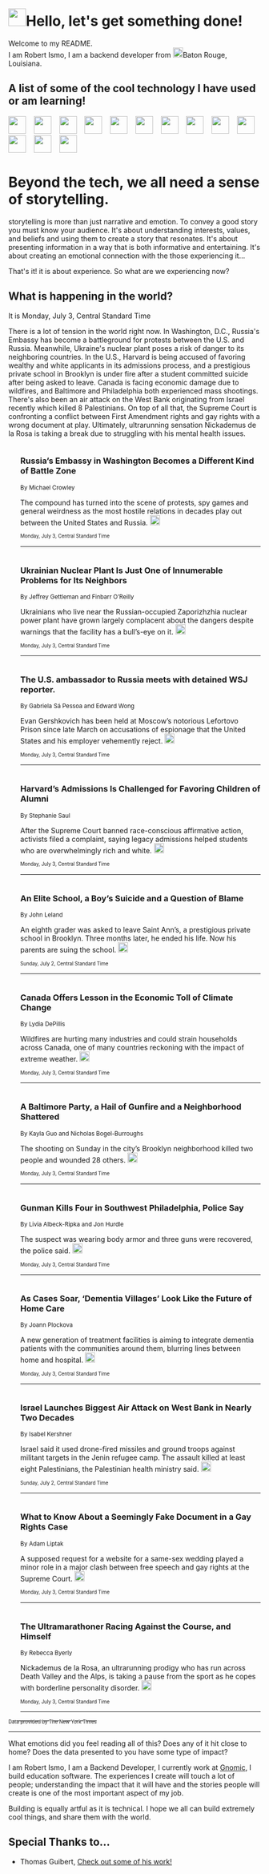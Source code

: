 <h1><img src="https://emojis.slackmojis.com/emojis/images/1643514375/3493/hot-coffee.gif?1643514375" width="35"/>Hello, let's get something done!</h1>

<p>Welcome to my README.<br/>
I am Robert Ismo, I am a backend developer from <img src="https://emojis.slackmojis.com/emojis/images/1638395689/50435/moulin_rouge.png?1638395689" width="20"/>Baton Rouge, Louisiana.</p>
<h2>A list of some of the cool technology I have used or am learning!</h2>
<p>
<img src="https://emojis.slackmojis.com/emojis/images/1643516091/21142/meow_bongotap.gif?1643516091" width="35" alt="">
<img src="https://img.shields.io/badge/Favorite%20Frontend%20Framework-SvelteKit-f83903" alt="">
<img src="https://img.shields.io/badge/Second%20Favorite-Vue-40b581" alt="">
<img src="https://img.shields.io/badge/Most%20Used%20Runtime-Nodejs-78b061" alt="">
<img src="https://emojis.slackmojis.com/emojis/images/1643517416/34482/fire.gif?1643517416" width="35" alt="">
<img src="https://img.shields.io/badge/Javascript%20But%20Better-Typescript-0078ca" alt="">
<img src="https://img.shields.io/badge/Favorite%20Language-Elixir-3e244d" alt="">
<img src="https://img.shields.io/badge/Containerize%20Everything-Docker-6ac9ef" alt="">
<img src="https://emojis.slackmojis.com/emojis/images/1643514596/5999/meow_party.gif?1643514596" width="35" alt="">
<img src="https://img.shields.io/badge/API%20Love%20Language-Graphql-de32a5" alt="">
<img src="https://img.shields.io/badge/Our%20Favorite%20Version%20Controller-Git-e94f33" alt="">
<img src="https://img.shields.io/badge/Favorite%20Database-Redis-d42d1d" alt="">
<img src="https://emojis.slackmojis.com/emojis/images/1643514559/5584/deployparrot.gif?1643514559" width="35" alt="">
<img src="https://img.shields.io/badge/Container%20Interstate-RabbitMQ-f66200" alt="">
<img src="https://img.shields.io/badge/Gotta%20Learn-Kubernetes-316adf" alt="">
<img src="https://img.shields.io/badge/Really%20Mature%20Now-WASM-654fef" alt="">
<img src="https://emojis.slackmojis.com/emojis/images/1666642497/61942/dance_vibe.gif?1666642497" width="35" alt="">
<img src="https://img.shields.io/badge/For%20My%20M1-ARM64-657d96" alt="">
<img src="https://img.shields.io/badge/Loving%20This%20So%20Much-TailwindCSS-17bcb5" alt="">
<img src="https://img.shields.io/badge/Cool%20Build%20Tool-Vite-f9cb24" alt="">
<img src="https://emojis.slackmojis.com/emojis/images/1669231376/62819/working-on-it.gif?1669231376" width="35" alt="">
<img src="https://img.shields.io/badge/Fun%20and%20Easy%20Database-MongoDB-5f8c49" alt="">
<img src="https://img.shields.io/badge/JS%20Life%20Support-NPM-c73737" alt="">
<img src="https://img.shields.io/badge/I%20Liked%20It-DynamoDB-0073b9" alt="">
<img src="https://emojis.slackmojis.com/emojis/images/1643514045/46/question.gif?1643514045" width="35" alt="">
<img src="https://img.shields.io/badge/cool-React-60d6f9" alt="">
<img src="https://img.shields.io/badge/Future%20Big%20Project-Lambda-f37e00" alt="">
<img src="https://img.shields.io/badge/NPM%20But%20Better-PNPM-f1aa07" alt="">
<img src="https://emojis.slackmojis.com/emojis/images/1643514943/9662/fbwow.gif?1643514943" width="35" alt="">
<img src="https://img.shields.io/badge/First%20Language-C-662079" alt="">
<img src="https://img.shields.io/badge/Where%20I%20Deploy%20Frontend-Vercel-000000" alt="">
<img src="https://img.shields.io/badge/Who%20Does%20not%20Want%20an%20App-Swift-f9492a" alt="">
<img src="https://emojis.slackmojis.com/emojis/images/1643514058/151/javascript.png?1643514058" width="35" alt="">
<img src="https://img.shields.io/badge/cool-Python-fbd542" alt="">
<img src="https://img.shields.io/badge/Favorite%20Something-Stripe-656cdc" alt="">
<img src="https://img.shields.io/badge/Of%20Course-HTML5-ed6327" alt="">
<img src="https://emojis.slackmojis.com/emojis/images/1660415405/60731/bomb.gif?1660415405" width="35" alt="">
<img src="https://img.shields.io/badge/hate-CSS-2964ec" alt="">
<img src="https://img.shields.io/badge/Learning-CircleCI-141215" alt="">
<img src="https://img.shields.io/badge/Learning-Rust-fbbb3b" alt="">
<img src="https://emojis.slackmojis.com/emojis/images/1660415397/60712/writing-hand.gif?1660415397" width="35" alt="">
<img src="https://img.shields.io/badge/Dev%20Browser%20of%20Choice-Firefox-cc4e26" alt="">
<img src="https://img.shields.io/badge/Recoverying%20From%20Windows-UNIX-1781e3" alt="">
<img src="https://img.shields.io/badge/LOVE-LogSeq-90c1c2" alt="">
<img src="https://emojis.slackmojis.com/emojis/images/1643514066/223/kirby.gif?1643514066" width="35" alt="">
<img src="https://img.shields.io/badge/Daily%20Driver-MacOS-e6e6e8" alt="">
<img src="https://img.shields.io/badge/Git%20Server-Github-000000" alt="">
<img src="https://img.shields.io/badge/enjoyable-EC2-f17428" alt="">
<img src="https://emojis.slackmojis.com/emojis/images/1643514239/2069/excited.gif?1643514239" width="35" alt="">
</p>
<h1>Beyond the tech, we all need a sense of storytelling.</h1>
<p>storytelling is more than just narrative and emotion. To convey a good story you must know your audience. It's about understanding interests, values, and beliefs and using them to create a story that resonates. It's about presenting information in a way that is both informative and entertaining. It's about creating an emotional connection with the those experiencing it...</p>
<p>That's it! it is about experience. So what are we experiencing now?</p>
<h2>What is happening in the world?</h2>
<p>It is Monday, July 3, Central Standard Time</p>
<p>
There is a lot of tension in the world right now. In Washington, D.C., Russia&#39;s Embassy has become a battleground for protests between the U.S. and Russia. Meanwhile, Ukraine&#39;s nuclear plant poses a risk of danger to its neighboring countries. In the U.S., Harvard is being accused of favoring wealthy and white applicants in its admissions process, and a prestigious private school in Brooklyn is under fire after a student committed suicide after being asked to leave. Canada is facing economic damage due to wildfires, and Baltimore and Philadelphia both experienced mass shootings. There&#39;s also been an air attack on the West Bank originating from Israel recently which killed 8 Palestinians. On top of all that, the Supreme Court is confronting a conflict between First Amendment rights and gay rights with a wrong document at play. Ultimately, ultrarunning sensation Nickademus de la Rosa is taking a break due to struggling with his mental health issues.</p>
<ol>
<img src="https://img.shields.io/badge/-us-blue" alt="">
<h3>Russia’s Embassy in Washington Becomes a Different Kind of Battle Zone</h3>
<sub>By Michael Crowley</sub>
<p>The compound has turned into the scene of protests, spy games and general weirdness as the most hostile relations in decades play out between the United States and Russia.  <a href="https://nyti.ms/3pyTXZ3"><img src="https://developer.nytimes.com/files/poweredby_nytimes_30b.png?v=1583354208352" height="20"></a></p>
<sub><sub>Monday, July 3, Central Standard Time</sub></sub>
<hr/>
<img src="https://img.shields.io/badge/-world-blue" alt="">
<h3>Ukrainian Nuclear Plant Is Just One of Innumerable Problems for Its Neighbors</h3>
<sub>By Jeffrey Gettleman and Finbarr O’Reilly</sub>
<p>Ukrainians who live near the Russian-occupied Zaporizhzhia nuclear power plant have grown largely complacent about the dangers despite warnings that the facility has a bull’s-eye on it.  <a href="https://nyti.ms/3NW01nM"><img src="https://developer.nytimes.com/files/poweredby_nytimes_30b.png?v=1583354208352" height="20"></a></p>
<sub><sub>Monday, July 3, Central Standard Time</sub></sub>
<hr/>
<img src="https://img.shields.io/badge/-world-blue" alt="">
<h3>The U.S. ambassador to Russia meets with detained WSJ reporter.</h3>
<sub>By Gabriela Sá Pessoa and Edward Wong</sub>
<p>Evan Gershkovich has been held at Moscow’s notorious Lefortovo Prison since late March on accusations of espionage that the United States and his employer vehemently reject.  <a href="https://nyti.ms/43ccUyH"><img src="https://developer.nytimes.com/files/poweredby_nytimes_30b.png?v=1583354208352" height="20"></a></p>
<sub><sub>Monday, July 3, Central Standard Time</sub></sub>
<hr/>
<img src="https://img.shields.io/badge/-us-blue" alt="">
<h3>Harvard’s Admissions Is Challenged for Favoring Children of Alumni</h3>
<sub>By Stephanie Saul</sub>
<p>After the Supreme Court banned race-conscious affirmative action, activists filed a complaint, saying legacy admissions helped students who are overwhelmingly rich and white.  <a href="https://nyti.ms/3CYsKlC"><img src="https://developer.nytimes.com/files/poweredby_nytimes_30b.png?v=1583354208352" height="20"></a></p>
<sub><sub>Monday, July 3, Central Standard Time</sub></sub>
<hr/>
<img src="https://img.shields.io/badge/-nyregion-blue" alt="">
<h3>An Elite School, a Boy’s Suicide and a Question of Blame</h3>
<sub>By John Leland</sub>
<p>An eighth grader was asked to leave Saint Ann’s, a prestigious private school in Brooklyn. Three months later, he ended his life. Now his parents are suing the school.  <a href="https://nyti.ms/437vJ5N"><img src="https://developer.nytimes.com/files/poweredby_nytimes_30b.png?v=1583354208352" height="20"></a></p>
<sub><sub>Sunday, July 2, Central Standard Time</sub></sub>
<hr/>
<img src="https://img.shields.io/badge/-business-blue" alt="">
<h3>Canada Offers Lesson in the Economic Toll of Climate Change</h3>
<sub>By Lydia DePillis</sub>
<p>Wildfires are hurting many industries and could strain households across Canada, one of many countries reckoning with the impact of extreme weather.  <a href="https://nyti.ms/3pAw2IU"><img src="https://developer.nytimes.com/files/poweredby_nytimes_30b.png?v=1583354208352" height="20"></a></p>
<sub><sub>Monday, July 3, Central Standard Time</sub></sub>
<hr/>
<img src="https://img.shields.io/badge/-us-blue" alt="">
<h3>A Baltimore Party, a Hail of Gunfire and a Neighborhood Shattered</h3>
<sub>By Kayla Guo and Nicholas Bogel-Burroughs</sub>
<p>The shooting on Sunday in the city’s Brooklyn neighborhood killed two people and wounded 28 others.  <a href="https://nyti.ms/3XBAsvs"><img src="https://developer.nytimes.com/files/poweredby_nytimes_30b.png?v=1583354208352" height="20"></a></p>
<sub><sub>Monday, July 3, Central Standard Time</sub></sub>
<hr/>
<img src="https://img.shields.io/badge/-us-blue" alt="">
<h3>Gunman Kills Four in Southwest Philadelphia, Police Say</h3>
<sub>By Livia Albeck-Ripka and Jon Hurdle</sub>
<p>The suspect was wearing body armor and three guns were recovered, the police said.  <a href="https://nyti.ms/3rel9gg"><img src="https://developer.nytimes.com/files/poweredby_nytimes_30b.png?v=1583354208352" height="20"></a></p>
<sub><sub>Monday, July 3, Central Standard Time</sub></sub>
<hr/>
<img src="https://img.shields.io/badge/-realestate-blue" alt="">
<h3>As Cases Soar, ‘Dementia Villages’ Look Like the Future of Home Care</h3>
<sub>By  Joann Plockova</sub>
<p>A new generation of treatment facilities is aiming to integrate dementia patients with the communities around them, blurring lines between home and hospital.  <a href="https://nyti.ms/3XAuTNP"><img src="https://developer.nytimes.com/files/poweredby_nytimes_30b.png?v=1583354208352" height="20"></a></p>
<sub><sub>Monday, July 3, Central Standard Time</sub></sub>
<hr/>
<img src="https://img.shields.io/badge/-world-blue" alt="">
<h3>Israel Launches Biggest Air Attack on West Bank in Nearly Two Decades</h3>
<sub>By Isabel Kershner</sub>
<p>Israel said it used drone-fired missiles and ground troops against militant targets in the Jenin refugee camp. The assault killed at least eight Palestinians, the Palestinian health ministry said.  <a href="https://nyti.ms/3Nzj71B"><img src="https://developer.nytimes.com/files/poweredby_nytimes_30b.png?v=1583354208352" height="20"></a></p>
<sub><sub>Sunday, July 2, Central Standard Time</sub></sub>
<hr/>
<img src="https://img.shields.io/badge/-us-blue" alt="">
<h3>What to Know About a Seemingly Fake Document in a Gay Rights Case</h3>
<sub>By Adam Liptak</sub>
<p>A supposed request for a website for a same-sex wedding played a minor role in a major clash between free speech and gay rights at the Supreme Court.  <a href="https://nyti.ms/44wasUw"><img src="https://developer.nytimes.com/files/poweredby_nytimes_30b.png?v=1583354208352" height="20"></a></p>
<sub><sub>Monday, July 3, Central Standard Time</sub></sub>
<hr/>
<img src="https://img.shields.io/badge/-sports-blue" alt="">
<h3>The Ultramarathoner Racing Against the Course, and Himself</h3>
<sub>By Rebecca Byerly</sub>
<p>Nickademus de la Rosa, an ultrarunning prodigy who has run across Death Valley and the Alps, is taking a pause from the sport as he copes with borderline personality disorder.  <a href="https://nyti.ms/3JIYE9s"><img src="https://developer.nytimes.com/files/poweredby_nytimes_30b.png?v=1583354208352" height="20"></a></p>
<sub><sub>Monday, July 3, Central Standard Time</sub></sub>
<hr/>
</ol>
<a href="https://developer.nytimes.com"><sub><sub>Data provided by The New York Times</sub></sub></a>
<hr/>
<p>What emotions did you feel reading all of this? Does any of it hit close to home? Does the data presented to you have some type of impact?</p>
<p>I am Robert Ismo, I am a Backend Developer, I currently work at <a href="https://gnomic.education/">Gnomic</a>, I build education software. The experiences I create will touch a lot of people; understanding the impact that it will have and the stories people will create is one of the most important aspect of my job.</p>
<p>Building is equally artful as it is technical. I hope we all can build extremely cool things, and share them with the world.</p>
<h2>Special Thanks to...</h2>
<ul>
<li>Thomas Guibert, <a href="https://github.com/thmsgbrt/thmsgbrt">Check out some of his work!</a></li>
</ul>